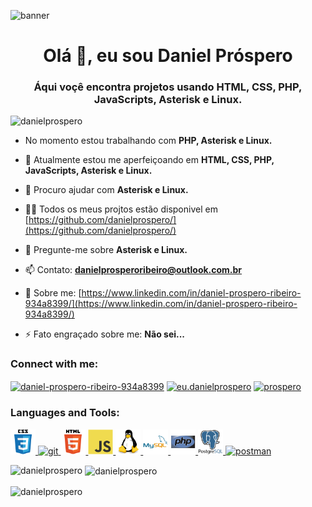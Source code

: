 ![banner](https://github.com/danielprospero/danielprosperoribeiro/blob/main/img/keyboard-1385706_1920.jpg?raw=true)

<h1 align="center">Olá 👋, eu sou Daniel Próspero</h1>
<h3 align="center">Áqui voçê encontra projetos usando HTML, CSS, PHP, JavaScripts, Asterisk e Linux.</h3>

<p align="left"> <img src="https://komarev.com/ghpvc/?username=danielprospero&label=Profile%20views&color=0e75b6&style=flat" alt="danielprospero" /> </p>

- No momento estou trabalhando com **PHP, Asterisk e Linux.**

- 🌱 Atualmente estou me aperfeiçoando em **HTML, CSS, PHP, JavaScripts, Asterisk e Linux.**

- 👯 Procuro ajudar com **Asterisk e Linux.**

- 👨‍💻 Todos os meus projtos estão disponivel em [https://github.com/danielprospero/](https://github.com/danielprospero/)

- 💬 Pregunte-me sobre **Asterisk e Linux.**

- 📫 Contato: **danielprosperoribeiro@outlook.com.br**

- 📄 Sobre me: [https://www.linkedin.com/in/daniel-prospero-ribeiro-934a8399/](https://www.linkedin.com/in/daniel-prospero-ribeiro-934a8399/)

- ⚡ Fato engraçado sobre me: **Não sei...**

<h3 align="left">Connect with me:</h3>
<p align="left">
<a href="https://linkedin.com/in/daniel-prospero-ribeiro-934a8399" target="blank"><img align="center" src="https://raw.githubusercontent.com/rahuldkjain/github-profile-readme-generator/master/src/images/icons/Social/linked-in-alt.svg" alt="daniel-prospero-ribeiro-934a8399" height="30" width="40" /></a>
<a href="https://instagram.com/eu.danielprospero" target="blank"><img align="center" src="https://raw.githubusercontent.com/rahuldkjain/github-profile-readme-generator/master/src/images/icons/Social/instagram.svg" alt="eu.danielprospero" height="30" width="40" /></a>
<a href="https://discord.gg/prospero" target="blank"><img align="center" src="https://raw.githubusercontent.com/rahuldkjain/github-profile-readme-generator/master/src/images/icons/Social/discord.svg" alt="prospero" height="30" width="40" /></a>
</p>

<h3 align="left">Languages and Tools:</h3>
<p align="left"> <a href="https://www.w3schools.com/css/" target="_blank" rel="noreferrer"> <img src="https://raw.githubusercontent.com/devicons/devicon/master/icons/css3/css3-original-wordmark.svg" alt="css3" width="40" height="40"/> </a> <a href="https://git-scm.com/" target="_blank" rel="noreferrer"> <img src="https://www.vectorlogo.zone/logos/git-scm/git-scm-icon.svg" alt="git" width="40" height="40"/> </a> <a href="https://www.w3.org/html/" target="_blank" rel="noreferrer"> <img src="https://raw.githubusercontent.com/devicons/devicon/master/icons/html5/html5-original-wordmark.svg" alt="html5" width="40" height="40"/> </a> <a href="https://developer.mozilla.org/en-US/docs/Web/JavaScript" target="_blank" rel="noreferrer"> <img src="https://raw.githubusercontent.com/devicons/devicon/master/icons/javascript/javascript-original.svg" alt="javascript" width="40" height="40"/> </a> <a href="https://www.linux.org/" target="_blank" rel="noreferrer"> <img src="https://raw.githubusercontent.com/devicons/devicon/master/icons/linux/linux-original.svg" alt="linux" width="40" height="40"/> </a> <a href="https://www.mysql.com/" target="_blank" rel="noreferrer"> <img src="https://raw.githubusercontent.com/devicons/devicon/master/icons/mysql/mysql-original-wordmark.svg" alt="mysql" width="40" height="40"/> </a> <a href="https://www.php.net" target="_blank" rel="noreferrer"> <img src="https://raw.githubusercontent.com/devicons/devicon/master/icons/php/php-original.svg" alt="php" width="40" height="40"/> </a> <a href="https://www.postgresql.org" target="_blank" rel="noreferrer"> <img src="https://raw.githubusercontent.com/devicons/devicon/master/icons/postgresql/postgresql-original-wordmark.svg" alt="postgresql" width="40" height="40"/> </a> <a href="https://postman.com" target="_blank" rel="noreferrer"> <img src="https://www.vectorlogo.zone/logos/getpostman/getpostman-icon.svg" alt="postman" width="40" height="40"/> </a> </p>

<p><img align="left" src="https://github-readme-stats.vercel.app/api/top-langs?username=danielprospero&show_icons=true&theme=dark&locale=en&layout=compact" alt="danielprospero" /></p>

<p>&nbsp;<img align="center" src="https://github-readme-stats.vercel.app/api?username=danielprospero&show_icons=true&theme=dark&locale=en" alt="danielprospero" /></p>

<p><img align="center" src="https://github-readme-streak-stats.herokuapp.com/?user=danielprospero&theme=dark" alt="danielprospero" /></p>
